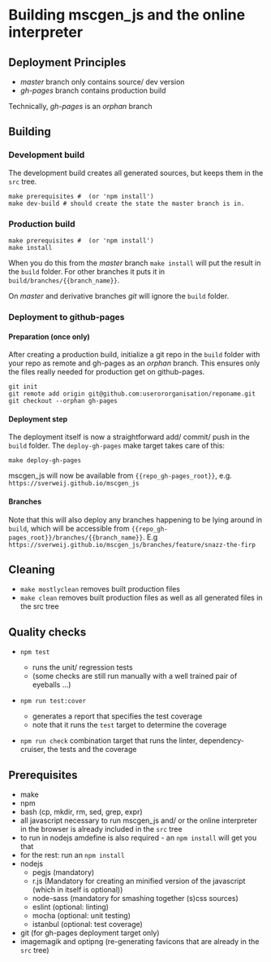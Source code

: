 # Building mscgen_js and the online interpreter

## Deployment Principles
- *master* branch only contains source/ dev version
- *gh-pages* branch contains production build

Technically, *gh-pages* is an _orphan_ branch

## Building
### Development build
The development build creates all generated sources, but keeps them in the `src` tree.
```shell
make prerequisites #  (or 'npm install')
make dev-build # should create the state the master branch is in.
```

### Production build
```shell
make prerequisites #  (or 'npm install')
make install
```

When you do this from the _master_ branch `make install` will put the result
in the `build` folder. For other branches it puts it in 
`build/branches/{{branch_name}}`.

On *master* and derivative branches _git_ will ignore the `build` folder. 

### Deployment to github-pages
#### Preparation (once only)
After creating a production build, initialize a git repo in the `build` folder
with your repo as remote and gh-pages as an _orphan_ branch. This ensures only
the files really needed for production get on github-pages.

```shell
git init
git remote add origin git@github.com:userororganisation/reponame.git
git checkout --orphan gh-pages
```

#### Deployment step
The deployment itself is now a straightforward add/ commit/ push in the `build` folder. The `deploy-gh-pages` make target takes care of this:
```shell
make deploy-gh-pages
```
mscgen_js will now be available from `{{repo_gh-pages_root}}`, e.g. `https://sverweij.github.io/mscgen_js`

#### Branches
Note that this will also deploy any branches happening to be lying around in `build`, which will be accessible
from `{{repo_gh-pages_root}}/branches/{{branch_name}}`. 
E.g  `https://sverweij.github.io/mscgen_js/branches/feature/snazz-the-firp`

## Cleaning
- ```make mostlyclean``` removes built production files
- ```make clean``` removes built production files as well as all generated files in the src tree

## Quality checks
- `npm test`
    - runs the unit/ regression tests
    - (some  checks are still run manually with a well trained pair of eyeballs ...)

- `npm run test:cover`
    - generates a report that specifies the test coverage
    - note that it runs the ```test``` target to determine the coverage

- `npm run check` combination target that runs the linter, dependency-cruiser,
    the tests and the coverage

## Prerequisites
- make
- npm
- bash (cp, mkdir, rm, sed, grep, expr)
- all javascript necessary to run mscgen_js and/ or the online interpreter in the browser is already included in the `src` tree
- to run in nodejs amdefine is also required - an ```npm install``` will get you that
- for the rest: run an ```npm install```
- nodejs
    - pegjs (mandatory)
    - r.js (Mandatory for creating an minified version of the javascript (which in itself is optional))
    - node-sass (mandatory for smashing together (s)css sources)
    - eslint (optional: linting)
    - mocha (optional: unit testing)
    - istanbul (optional: test coverage)
- git (for gh-pages deployment target only)
- imagemagik and optipng (re-generating favicons that are already in the `src` tree)
